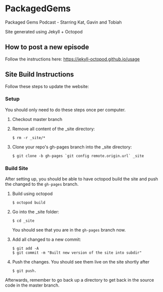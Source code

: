 # PackagedGems
Packaged Gems Podcast - Starring Kat, Gavin and Tobiah

Site generated using Jekyll + Octopod

## How to post a new episode

Follow the instructions here: https://jekyll-octopod.github.io/usage

## Site Build Instructions

Follow these steps to update the website:

### Setup

You should only need to do these steps once per computer.

1. Checkout master branch
2. Remove all content of the _site directory:

    ```
    $ rm -r _site/*
    ```

3. Clone your repo's gh-pages branch into the _site directory:

    ```
    $ git clone -b gh-pages `git config remote.origin.url` _site
    ```

### Build Site

After setting up, you should be able to have octopod build the site and push the changed to the `gh-pages` branch.

1. Build using octopod

    ```
    $ octopod build
    ```

2. Go into the _site folder:

    ```
    $ cd _site
    ```

    You should see that you are in the `gh-pages` branch now.
3. Add all changed to a new commit:

    ```
    $ git add -A
    $ git commit -m "Built new version of the site into subdir"
    ```

4. Push the changes. You should see them live on the site shortly after

    ```
    $ git push.
    ```

Afterwards, remember to go back up a directory to get back in the source code in the master branch.